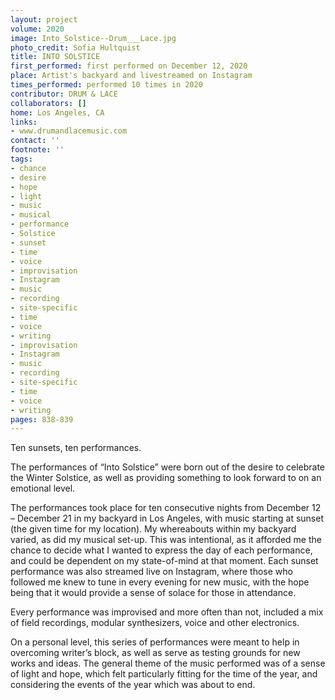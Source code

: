 ```yaml
---
layout: project
volume: 2020
image: Into_Solstice--Drum___Lace.jpg
photo_credit: Sofia Hultquist
title: INTO SOLSTICE
first_performed: first performed on December 12, 2020
place: Artist's backyard and livestreamed on Instagram
times_performed: performed 10 times in 2020
contributor: DRUM & LACE
collaborators: []
home: Los Angeles, CA
links:
- www.drumandlacemusic.com
contact: ''
footnote: ''
tags:
- chance
- desire
- hope
- light
- music
- musical
- performance
- Solstice
- sunset
- time
- voice
- improvisation
- Instagram
- music
- recording
- site-specific
- time
- voice
- writing
- improvisation
- Instagram
- music
- recording
- site-specific
- time
- voice
- writing
pages: 838-839
---
```


Ten sunsets, ten performances. 

The performances of “Into Solstice” were born out of the desire to celebrate the Winter Solstice, as well as providing something to look forward to on an emotional level. 

The performances took place for ten consecutive nights from December 12 – December 21 in my backyard in Los Angeles, with music starting at sunset (the given time for my location). My whereabouts within my backyard varied, as did my musical set-up. This was intentional, as it afforded me the chance to decide what I wanted to express the day of each performance, and could be dependent on my state-of-mind at that moment. Each sunset performance was also streamed live on Instagram, where those who followed me knew to tune in every evening for new music, with the hope being that it would provide a sense of solace for those in attendance. 

Every performance was improvised and more often than not, included a mix of field recordings, modular synthesizers, voice and other electronics. 

On a personal level, this series of performances were meant to help in overcoming writer’s block, as well as serve as testing grounds for new works and ideas. The general theme of the music performed was of a sense of light and hope, which felt particularly fitting for the time of the year, and considering the events of the year which was about to end.
